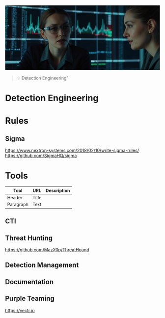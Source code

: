 
![Detection Engineering](images/detectionengineering.jpg "Detection Engineering")

> :bulb: Detection Engineering"


# Detection Engineering



# 


# Rules
## Sigma

https://www.nextron-systems.com/2018/02/10/write-sigma-rules/
https://github.com/SigmaHQ/sigma




# Tools


| Tool | URL | Description |
| ----------- | ----------- | ----------- |
| Header | Title |
| Paragraph | Text | 

## CTI


## Threat Hunting

https://github.com/MazX0p/ThreatHound

## Detection Management

## Documentation

## Purple Teaming
https://vectr.io
